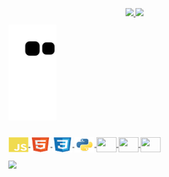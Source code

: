 <div align="center">
  <a href="https://github.com/BiancaAbbamonte">
  <img height="180em" src="https://github-readme-stats.vercel.app/api?username=BiancaAbbamonte&show_icons=true&theme=radical&include_all_commits=true&count_private=true"/>
  <img height="180em" src="https://github-readme-stats.vercel.app/api/top-langs/?username=BiancaAbbamonte&layout=compact&langs_count=7&theme=radical"/>
</div>

![Snake animation](https://github.com/BiancaAbbamonte/BiancaAbbamonte/blob/output/github-contribution-grid-snake.svg)

<div style="display: inline_block"><br>
  <img align="center" height="30" width="40" src="https://raw.githubusercontent.com/devicons/devicon/master/icons/javascript/javascript-plain.svg">
  <img align="center" height="30" width="40" src="https://raw.githubusercontent.com/devicons/devicon/master/icons/html5/html5-original.svg">
  <img align="center" height="30" width="40" src="https://raw.githubusercontent.com/devicons/devicon/master/icons/css3/css3-original.svg">
  <img align="center" height="30" width="40" src="https://raw.githubusercontent.com/devicons/devicon/master/icons/python/python-original.svg">
  <img align="center" height="30" width="40"
src="https://cdn.jsdelivr.net/gh/devicons/devicon/icons/flutter/flutter-original.svg">
  <img align="center" height="30" width="40"
src="https://cdn.jsdelivr.net/gh/devicons/devicon/icons/java/java-original.svg">
<img align="center" height="30" width="40"
src="https://cdn.jsdelivr.net/gh/devicons/devicon/icons/kotlin/kotlin-original.svg">
</div>

<div style="display: inline_block"><br>
<a href="https://www.linkedin.com/in/biancaabbamonte/" target="_blank"><img src="https://img.shields.io/badge/-LinkedIn-%230077B5?style=for-the-badge&logo=linkedin&logoColor=white" target="_blank"></a>
</div>
